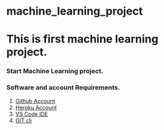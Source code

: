 # machine_learning_project
# This is first machine learning project.


### Start Machine Learning project.

### Software and account Requirements.

1. [Github Account](http://github.com)
2. [Heroku Account](http://dashboard.heroku.com/login)
3. [VS Code IDE](http://code.visualstudio.com/download)
4. [GIT cli](http://git-scm.com/downloads)

